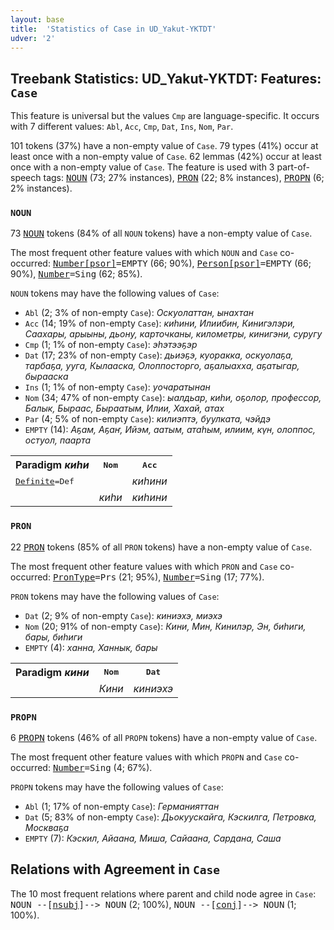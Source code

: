```yaml
---
layout: base
title:  'Statistics of Case in UD_Yakut-YKTDT'
udver: '2'
---
```


## Treebank Statistics: UD_Yakut-YKTDT: Features: `Case`

This feature is universal but the values `Cmp` are language-specific.
It occurs with 7 different values: `Abl`, `Acc`, `Cmp`, `Dat`, `Ins`, `Nom`, `Par`.

101 tokens (37%) have a non-empty value of `Case`.
79 types (41%) occur at least once with a non-empty value of `Case`.
62 lemmas (42%) occur at least once with a non-empty value of `Case`.
The feature is used with 3 part-of-speech tags: <tt><a href="sah_yktdt-pos-NOUN.html">NOUN</a></tt> (73; 27% instances), <tt><a href="sah_yktdt-pos-PRON.html">PRON</a></tt> (22; 8% instances), <tt><a href="sah_yktdt-pos-PROPN.html">PROPN</a></tt> (6; 2% instances).

### `NOUN`

73 <tt><a href="sah_yktdt-pos-NOUN.html">NOUN</a></tt> tokens (84% of all `NOUN` tokens) have a non-empty value of `Case`.

The most frequent other feature values with which `NOUN` and `Case` co-occurred: <tt><a href="sah_yktdt-feat-Number-psor.html">Number[psor]</a></tt><tt>=EMPTY</tt> (66; 90%), <tt><a href="sah_yktdt-feat-Person-psor.html">Person[psor]</a></tt><tt>=EMPTY</tt> (66; 90%), <tt><a href="sah_yktdt-feat-Number.html">Number</a></tt><tt>=Sing</tt> (62; 85%).

`NOUN` tokens may have the following values of `Case`:

* `Abl` (2; 3% of non-empty `Case`): <em>Оскуолаттан, ынахтан</em>
* `Acc` (14; 19% of non-empty `Case`): <em>киһини, Илиибин, Кинигэлэри, Саахары, арыыны, дьону, карточканы, километры, кинигэни, суругу</em>
* `Cmp` (1; 1% of non-empty `Case`): <em>эһэтээҕэр</em>
* `Dat` (17; 23% of non-empty `Case`): <em>дьиэҕэ, куоракка, оскуолаҕа, тарбаҕа, ууга, Кылааска, Олоппосторго, аҕалыахха, аҕатыгар, бырааска</em>
* `Ins` (1; 1% of non-empty `Case`): <em>уочаратынан</em>
* `Nom` (34; 47% of non-empty `Case`): <em>ыалдьар, киһи, оҕолор, профессор, Балык, Быраас, Быраатым, Илии, Хахай, атах</em>
* `Par` (4; 5% of non-empty `Case`): <em>килиэптэ, буулката, чэйдэ</em>
* `EMPTY` (14): <em>Аҕам, Аҕаҥ, Ийэм, аатым, атаһым, илиим, күн, олоппос, остуол, паарта</em>

<table>
  <tr><th>Paradigm <i>киһи</i></th><th><tt>Nom</tt></th><th><tt>Acc</tt></th></tr>
  <tr><td><tt><tt><a href="sah_yktdt-feat-Definite.html">Definite</a></tt><tt>=Def</tt></tt></td><td></td><td><em>киһини</em></td></tr>
  <tr><td><tt></tt></td><td><em>киһи</em></td><td><em>киһини</em></td></tr>
</table>

### `PRON`

22 <tt><a href="sah_yktdt-pos-PRON.html">PRON</a></tt> tokens (85% of all `PRON` tokens) have a non-empty value of `Case`.

The most frequent other feature values with which `PRON` and `Case` co-occurred: <tt><a href="sah_yktdt-feat-PronType.html">PronType</a></tt><tt>=Prs</tt> (21; 95%), <tt><a href="sah_yktdt-feat-Number.html">Number</a></tt><tt>=Sing</tt> (17; 77%).

`PRON` tokens may have the following values of `Case`:

* `Dat` (2; 9% of non-empty `Case`): <em>киниэхэ, миэхэ</em>
* `Nom` (20; 91% of non-empty `Case`): <em>Кини, Мин, Кинилэр, Эн, биһиги, бары, биhиги</em>
* `EMPTY` (4): <em>ханна, Ханнык, бары</em>

<table>
  <tr><th>Paradigm <i>кини</i></th><th><tt>Nom</tt></th><th><tt>Dat</tt></th></tr>
  <tr><td><tt></tt></td><td><em>Кини</em></td><td><em>киниэхэ</em></td></tr>
</table>

### `PROPN`

6 <tt><a href="sah_yktdt-pos-PROPN.html">PROPN</a></tt> tokens (46% of all `PROPN` tokens) have a non-empty value of `Case`.

The most frequent other feature values with which `PROPN` and `Case` co-occurred: <tt><a href="sah_yktdt-feat-Number.html">Number</a></tt><tt>=Sing</tt> (4; 67%).

`PROPN` tokens may have the following values of `Case`:

* `Abl` (1; 17% of non-empty `Case`): <em>Германияттан</em>
* `Dat` (5; 83% of non-empty `Case`): <em>Дьокуускайга, Кэскилга, Петровка, Москваҕа</em>
* `EMPTY` (7): <em>Кэскил, Айаана, Миша, Сайаана, Сардана, Саша</em>

## Relations with Agreement in `Case`

The 10 most frequent relations where parent and child node agree in `Case`:
<tt>NOUN --[<tt><a href="sah_yktdt-dep-nsubj.html">nsubj</a></tt>]--> NOUN</tt> (2; 100%),
<tt>NOUN --[<tt><a href="sah_yktdt-dep-conj.html">conj</a></tt>]--> NOUN</tt> (1; 100%).

